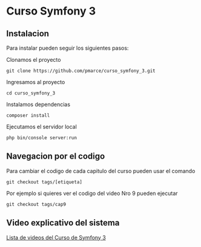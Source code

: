 Curso Symfony 3
========================

Instalacion
--------------
Para instalar pueden seguir los siguientes pasos:

Clonamos el proyecto
```
git clone https://github.com/pmarce/curso_symfony_3.git
```
Ingresamos al proyecto
```
cd curso_symfony_3
```
Instalamos dependencias
```
composer install
```
Ejecutamos el servidor local
```
php bin/console server:run
```

Navegacion por el codigo
------------------------
Para cambiar el codigo de cada capitulo del curso pueden usar el comando
```
git checkout tags/[etiqueta]
```
Por ejemplo si quieres ver el codigo del video Nro 9 pueden ejecutar
```
git checkout tags/cap9
```
Video explicativo del sistema
--------------------------------
[Lista de videos del Curso de Symfony 3](https://www.youtube.com/playlist?list=PL4GVUPj8ARE3GHifvJWcfdRklJw3uRijx)
